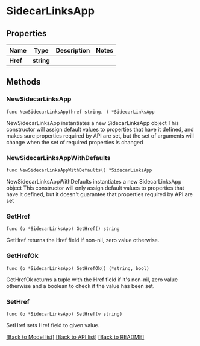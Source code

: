 # SidecarLinksApp

## Properties

Name | Type | Description | Notes
------------ | ------------- | ------------- | -------------
**Href** | **string** |  | 

## Methods

### NewSidecarLinksApp

`func NewSidecarLinksApp(href string, ) *SidecarLinksApp`

NewSidecarLinksApp instantiates a new SidecarLinksApp object
This constructor will assign default values to properties that have it defined,
and makes sure properties required by API are set, but the set of arguments
will change when the set of required properties is changed

### NewSidecarLinksAppWithDefaults

`func NewSidecarLinksAppWithDefaults() *SidecarLinksApp`

NewSidecarLinksAppWithDefaults instantiates a new SidecarLinksApp object
This constructor will only assign default values to properties that have it defined,
but it doesn't guarantee that properties required by API are set

### GetHref

`func (o *SidecarLinksApp) GetHref() string`

GetHref returns the Href field if non-nil, zero value otherwise.

### GetHrefOk

`func (o *SidecarLinksApp) GetHrefOk() (*string, bool)`

GetHrefOk returns a tuple with the Href field if it's non-nil, zero value otherwise
and a boolean to check if the value has been set.

### SetHref

`func (o *SidecarLinksApp) SetHref(v string)`

SetHref sets Href field to given value.



[[Back to Model list]](../README.md#documentation-for-models) [[Back to API list]](../README.md#documentation-for-api-endpoints) [[Back to README]](../README.md)


